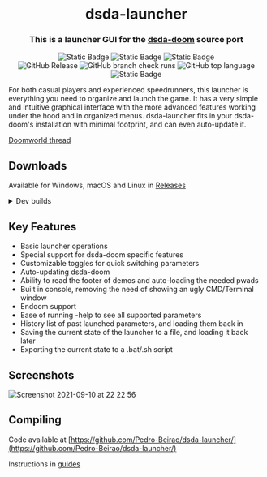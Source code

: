 <div id="vscodium-logo" align="center">
    <h1>dsda-launcher</h1>
    <h3>This is a launcher GUI for the <a href="https://github.com/kraflab/dsda-doom">dsda-doom</a> source port</h3>
</div>

<div id="badges" align="center">

![Static Badge](https://img.shields.io/badge/Windows-grey)
![Static Badge](https://img.shields.io/badge/macOS-grey?logo=apple)
![Static Badge](https://img.shields.io/badge/Linux-grey?logo=linux)
<br>
![GitHub Release](https://img.shields.io/github/v/release/Pedro-Beirao/dsda-launcher)
![GitHub branch check runs](https://img.shields.io/github/check-runs/Pedro-Beirao/dsda-launcher/master?logo=github&label=Continuous%20Integration)
![GitHub top language](https://img.shields.io/github/languages/top/Pedro-Beirao/dsda-launcher)
![Static Badge](https://img.shields.io/badge/Qt-grey?logo=qt)

</div>

For both casual players and experienced speedrunners, this launcher is everything you need to organize and launch the game. It has a very simple and intuitive graphical interface with the more advanced features working under the hood and in organized menus. dsda-launcher fits in your dsda-doom's installation with minimal footprint, and can even auto-update it.

[Doomworld thread](https://www.doomworld.com/forum/topic/121953-dsda-doom-source-port-on-mac-a-guide/)

## Downloads

Available for Windows, macOS and Linux in [Releases](https://github.com/Pedro-Beirao/dsda-launcher/releases/latest)

<details>
  <summary>Dev builds</summary>
  
  https://github.com/Pedro-Beirao/dsda-launcher/actions

  Requires a github account to download and are only available for a 90 days after creation.
  
  > WARNING May be completely broken and unusable
</details>

## Key Features

- Basic launcher operations
- Special support for dsda-doom specific features
- Customizable toggles for quick switching parameters
- Auto-updating dsda-doom
- Ability to read the footer of demos and auto-loading the needed pwads
- Built in console, removing the need of showing an ugly CMD/Terminal window
- Endoom support
- Ease of running -help to see all supported parameters
- History list of past launched parameters, and loading them back in
- Saving the current state of the launcher to a file, and loading it back later
- Exporting the current state to a .bat/.sh script

## Screenshots

![Screenshot 2021-09-10 at 22 22 56](https://user-images.githubusercontent.com/82064173/132919240-a6e51ac9-3863-4114-bee5-410d60f17ab7.jpg)


## Compiling

Code available at [https://github.com/Pedro-Beirao/dsda-launcher/](https://github.com/Pedro-Beirao/dsda-launcher/)

Instructions in [guides](./guides/)
